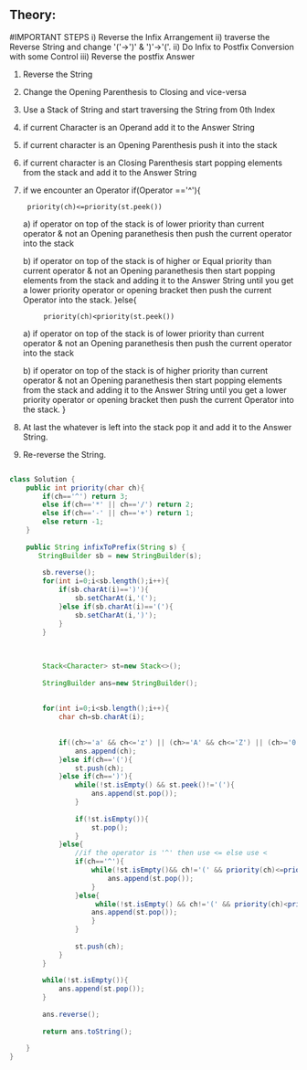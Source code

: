 ## Theory:
  #IMPORTANT STEPS 
      i) Reverse the Infix Arrangement
      ii) traverse the Reverse String and change '('->')' & ')'->'('.
      ii) Do Infix to Postfix Conversion with some Control
      iii) Reverse the postfix Answer
      
  1. Reverse the String 
  2. Change the Opening Parenthesis to Closing and vice-versa
  3. Use a Stack of String and start traversing the String from 0th Index
  4. if current Character is an Operand add it to the Answer String 
  5. if current character is an Opening Parenthesis push it into the 
  stack
  5. if current character is an Closing Parenthesis start popping 
  elements from the stack and add it to the Answer String
  3. if we encounter an Operator 
      if(Operator =='^'){
      
          priority(ch)<=priority(st.peek())
      
     a) if operator on top of the stack is of lower priority 
      than current operator & not an Opening paranethesis then 
      push the current operator into the stack
      
      b) if operator on top of the stack is of higher or Equal priority 
      than current operator & not an Opening paranethesis 
      then start popping elements from the stack and adding it to 
      the Answer String until you get a lower priority operator 
      or opening bracket then push the current Operator into the stack.
      }else{
      
              priority(ch)<priority(st.peek())
              
              
     a) if operator on top of the stack is of lower priority 
      than current operator & not an Opening paranethesis then 
      push the current operator into the stack
     
      b) if operator on top of the stack is of higher priority 
      than current operator & not an Opening paranethesis 
      then start popping elements from the stack and adding it to 
      the Answer String until you get a lower priority operator 
      or opening bracket then push the current Operator into the stack.
      }
  5. At last the whatever is left into the stack pop it and add it to 
  the Answer String.
  6. Re-reverse the String.


```java

class Solution {
    public int priority(char ch){
        if(ch=='^') return 3;
        else if(ch=='*' || ch=='/') return 2;
        else if(ch=='-' || ch=='+') return 1;
        else return -1;
    }
    
    public String infixToPrefix(String s) {
       StringBuilder sb = new StringBuilder(s);
        
        sb.reverse();
        for(int i=0;i<sb.length();i++){
            if(sb.charAt(i)==')'){
                sb.setCharAt(i,'(');
            }else if(sb.charAt(i)=='('){
                sb.setCharAt(i,')');
            }
        }
        
        
        
        Stack<Character> st=new Stack<>();
        
        StringBuilder ans=new StringBuilder();
        
        
        for(int i=0;i<sb.length();i++){
            char ch=sb.charAt(i);
            
            
            if((ch>='a' && ch<='z') || (ch>='A' && ch<='Z') || (ch>='0' && ch<='9')){
                ans.append(ch);
            }else if(ch=='('){
                st.push(ch);
            }else if(ch==')'){
                while(!st.isEmpty() && st.peek()!='('){
                    ans.append(st.pop());
                }
                
                if(!st.isEmpty()){
                    st.pop();
                }
            }else{
                //if the operator is '^' then use <= else use <
                if(ch=='^'){
                    while(!st.isEmpty()&& ch!='(' && priority(ch)<=priority(st.peek())){
                        ans.append(st.pop());
                    }
                }else{
                     while(!st.isEmpty() && ch!='(' && priority(ch)<priority(st.peek())){
                    ans.append(st.pop());
                    }
                }
               
                st.push(ch);
            }
        }
        
        while(!st.isEmpty()){
            ans.append(st.pop());
        }
        
        ans.reverse();
        
        return ans.toString();
        
    }
}
```
